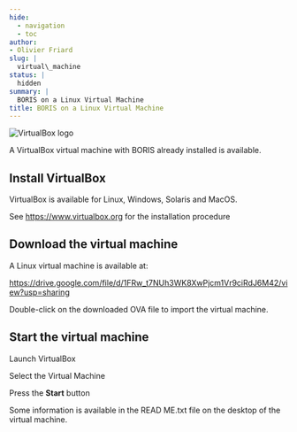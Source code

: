 ```yaml
---
hide:
  - navigation
  - toc
author:
- Olivier Friard
slug: |
  virtual\_machine
status: |
  hidden
summary: |
  BORIS on a Linux Virtual Machine
title: BORIS on a Linux Virtual Machine
---
```


![VirtualBox logo](https://www.virtualbox.org/graphics/vbox_logo2_gradient.png)

A VirtualBox virtual machine with BORIS already installed is available.

## Install VirtualBox


VirtualBox is available for Linux, Windows, Solaris and MacOS.

See <https://www.virtualbox.org> for the installation procedure

## Download the virtual machine


A Linux virtual machine is available at:


<https://drive.google.com/file/d/1FRw_t7NUh3WK8XwPjcm1Vr9ciRdJ6M42/view?usp=sharing>


Double-click on the downloaded OVA file to import the virtual machine.

## Start the virtual machine


Launch VirtualBox

Select the Virtual Machine

Press the **Start** button

Some information is available in the READ ME.txt file on the desktop of
the virtual machine.
